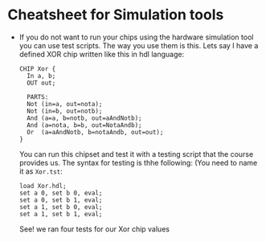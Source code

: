 # Cheatsheet for Simulation tools

- If you do not want to run your chips using the hardware simulation tool you can use test scripts. The way you use them is this. Lets say I have a defined XOR chip written like this in hdl language:
  ```hdl
  CHIP Xor {
    In a, b;
    OUT out;
    
    PARTS:
    Not (in=a, out=nota);
    Not (in=b, out=notb);
    And (a=a, b=notb, out=aAndNotb);
    And (a=nota, b=b, out=NotaAndb);
    Or  (a=aAndNotb, b=notaAndb, out=out);
  }
  ```
  You can run this chipset and test it with a testing script that the course provides us. The syntax for testing is thhe following: (You need to name it as `Xor.tst`:
  ```
  load Xor.hdl;
  set a 0, set b 0, eval;
  set a 0, set b 1, eval;
  set a 1, set b 0, eval;
  set a 1, set b 1, eval;
  ```
  See! we ran four tests for our Xor chip values 
